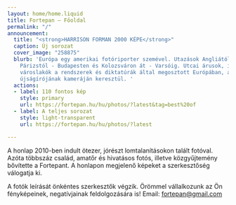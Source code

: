 ```yaml
---
layout: home/home.liquid
title: Fortepan — Főoldal
permalink: "/"
announcement:
  title: "<strong>HARRISON FORMAN 2000 KÉPE</strong>"
  caption: Új sorozat
  cover_image: "258875"
  blurb: 'Európa egy amerikai fotóriporter szemével. Utazások Angliától Görögországig,
    Párizstól - Budapesten és Kolozsváron át - Varsóig. Utcai árusok, iparosok és
    városlakók a rendszerek és diktatúrák által megosztott Európában, a New York Times
    újságírójának kameráján keresztül. '
  actions:
  - label: 110 fontos kép
    style: primary
    url: https://fortepan.hu/hu/photos/?latest&tag=best%20of
  - label: A teljes sorozat
    style: light-transparent
    url: https://fortepan.hu/hu/photos/?latest

---
```

A honlap 2010-ben indult ötezer, jórészt lomtalanításokon talált fotóval. Azóta többszáz család, amatőr és hivatásos fotós, illetve közgyűjtemény bővítette a Fortepant. A honlapon megjelenő képeket a szerkesztőség válogatja ki.

A fotók leírását önkéntes szerkesztők végzik. Örömmel vállalkozunk az Ön fényképeinek, negatívjainak feldolgozására is! Email: [fortepan@gmail.com](mailto:fortepan@gmail.com)
